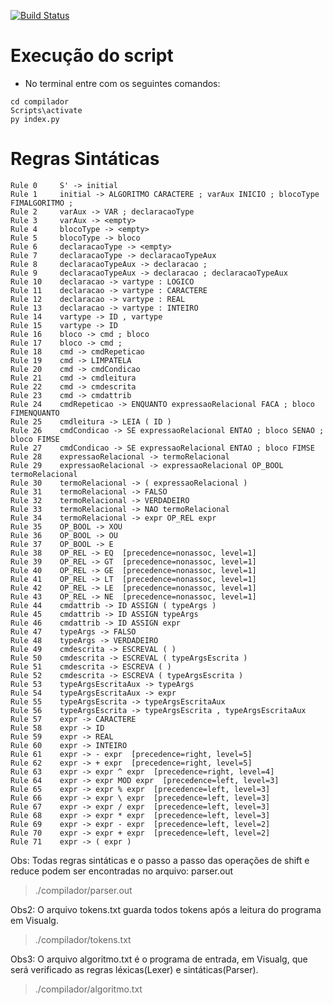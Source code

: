 [![Build Status](https://travis-ci.com/joaomota59/compiladorLexicoSintatico.svg?branch=main)](https://travis-ci.com/joaomota59/compiladorLexicoSintatico)
# Execução do script
* No terminal entre com os seguintes comandos:
``` shell
cd compilador
Scripts\activate
py index.py
```
# Regras Sintáticas
```
Rule 0     S' -> initial
Rule 1     initial -> ALGORITMO CARACTERE ; varAux INICIO ; blocoType FIMALGORITMO ;
Rule 2     varAux -> VAR ; declaracaoType
Rule 3     varAux -> <empty>
Rule 4     blocoType -> <empty>
Rule 5     blocoType -> bloco
Rule 6     declaracaoType -> <empty>
Rule 7     declaracaoType -> declaracaoTypeAux
Rule 8     declaracaoTypeAux -> declaracao ;
Rule 9     declaracaoTypeAux -> declaracao ; declaracaoTypeAux
Rule 10    declaracao -> vartype : LOGICO
Rule 11    declaracao -> vartype : CARACTERE
Rule 12    declaracao -> vartype : REAL
Rule 13    declaracao -> vartype : INTEIRO
Rule 14    vartype -> ID , vartype
Rule 15    vartype -> ID
Rule 16    bloco -> cmd ; bloco
Rule 17    bloco -> cmd ;
Rule 18    cmd -> cmdRepeticao
Rule 19    cmd -> LIMPATELA
Rule 20    cmd -> cmdCondicao
Rule 21    cmd -> cmdleitura
Rule 22    cmd -> cmdescrita
Rule 23    cmd -> cmdattrib
Rule 24    cmdRepeticao -> ENQUANTO expressaoRelacional FACA ; bloco FIMENQUANTO
Rule 25    cmdleitura -> LEIA ( ID )
Rule 26    cmdCondicao -> SE expressaoRelacional ENTAO ; bloco SENAO ; bloco FIMSE
Rule 27    cmdCondicao -> SE expressaoRelacional ENTAO ; bloco FIMSE
Rule 28    expressaoRelacional -> termoRelacional
Rule 29    expressaoRelacional -> expressaoRelacional OP_BOOL termoRelacional
Rule 30    termoRelacional -> ( expressaoRelacional )
Rule 31    termoRelacional -> FALSO
Rule 32    termoRelacional -> VERDADEIRO
Rule 33    termoRelacional -> NAO termoRelacional
Rule 34    termoRelacional -> expr OP_REL expr
Rule 35    OP_BOOL -> XOU
Rule 36    OP_BOOL -> OU
Rule 37    OP_BOOL -> E
Rule 38    OP_REL -> EQ  [precedence=nonassoc, level=1]
Rule 39    OP_REL -> GT  [precedence=nonassoc, level=1]
Rule 40    OP_REL -> GE  [precedence=nonassoc, level=1]
Rule 41    OP_REL -> LT  [precedence=nonassoc, level=1]
Rule 42    OP_REL -> LE  [precedence=nonassoc, level=1]
Rule 43    OP_REL -> NE  [precedence=nonassoc, level=1]
Rule 44    cmdattrib -> ID ASSIGN ( typeArgs )
Rule 45    cmdattrib -> ID ASSIGN typeArgs
Rule 46    cmdattrib -> ID ASSIGN expr
Rule 47    typeArgs -> FALSO
Rule 48    typeArgs -> VERDADEIRO
Rule 49    cmdescrita -> ESCREVAL ( )
Rule 50    cmdescrita -> ESCREVAL ( typeArgsEscrita )
Rule 51    cmdescrita -> ESCREVA ( )
Rule 52    cmdescrita -> ESCREVA ( typeArgsEscrita )
Rule 53    typeArgsEscritaAux -> typeArgs
Rule 54    typeArgsEscritaAux -> expr
Rule 55    typeArgsEscrita -> typeArgsEscritaAux
Rule 56    typeArgsEscrita -> typeArgsEscrita , typeArgsEscritaAux
Rule 57    expr -> CARACTERE
Rule 58    expr -> ID
Rule 59    expr -> REAL
Rule 60    expr -> INTEIRO
Rule 61    expr -> - expr  [precedence=right, level=5]
Rule 62    expr -> + expr  [precedence=right, level=5]
Rule 63    expr -> expr ^ expr  [precedence=right, level=4]
Rule 64    expr -> expr MOD expr  [precedence=left, level=3]
Rule 65    expr -> expr % expr  [precedence=left, level=3]
Rule 66    expr -> expr \ expr  [precedence=left, level=3]
Rule 67    expr -> expr / expr  [precedence=left, level=3]
Rule 68    expr -> expr * expr  [precedence=left, level=3]
Rule 69    expr -> expr - expr  [precedence=left, level=2]
Rule 70    expr -> expr + expr  [precedence=left, level=2]
Rule 71    expr -> ( expr )
```


Obs: Todas regras sintáticas e o passo a passo das operações de shift e reduce podem ser encontradas no arquivo: parser.out 
> ./compilador/parser.out

Obs2: O arquivo tokens.txt guarda todos tokens após a leitura do programa em Visualg.
> ./compilador/tokens.txt

Obs3: O arquivo algoritmo.txt é o programa de entrada, em Visualg, que será verificado as regras léxicas(Lexer) e sintáticas(Parser).
> ./compilador/algoritmo.txt
